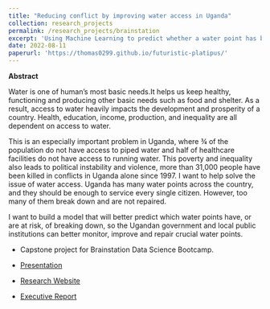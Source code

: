 ```yaml
---
title: "Reducing conflict by improving water access in Uganda"
collection: research_projects
permalink: /research_projects/brainstation
excerpt: 'Using Machine Learning to predict whether a water point has broken down in order to repair it quicker ![image](/images/profile.JPG)'
date: 2022-08-11
paperurl: 'https://thomas0299.github.io/futuristic-platipus/'
---
```

**Abstract**

Water is one of human’s most basic needs.It helps us keep healthy, functioning and producing other basic needs such as food and shelter. As a result, access to water heavily impacts the development and prosperity of a country. Health, education, income, production, and inequality are all dependent on access to water.

This is an especially important problem in Uganda, where ¾ of the population do not have access to piped water and half of healthcare facilities do not have access to running water. This poverty and inequality also leads to political instability and violence, more than 31,000 people have been killed in conflicts in Uganda alone since 1997. I want to help solve the issue of water access. Uganda has many water points across the country, and they should be enough to service every single citizen. However, too many of them break down and are not repaired.

I want to build a model that will better predict which water points have, or are at risk, of breaking down, so the Ugandan government and local public institutions can better monitor, improve and repair crucial water points.


* Capstone project for Brainstation Data Science Bootcamp.


* [Presentation](https://www.loom.com/share/118af401e27b48b0bfc9b56644e9a14e)

* [Research Website](https://thomas0299.github.io/futuristic-platipus/)

* [Executive Report](https://drive.google.com/file/d/15HvFOMv-nIM4UlaVTZIVWaPbrQycCd4Y/view?usp=sharing)